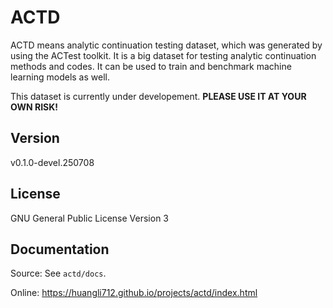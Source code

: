 # ACTD

ACTD means analytic continuation testing dataset, which was generated by using the ACTest toolkit. It is a big dataset for testing analytic continuation methods and codes. It can be used to train and benchmark machine learning models as well.

This dataset is currently under developement. **PLEASE USE IT AT YOUR OWN RISK!**

## Version

v0.1.0-devel.250708

## License

GNU General Public License Version 3

## Documentation

Source: See `actd/docs`.

Online: https://huangli712.github.io/projects/actd/index.html
